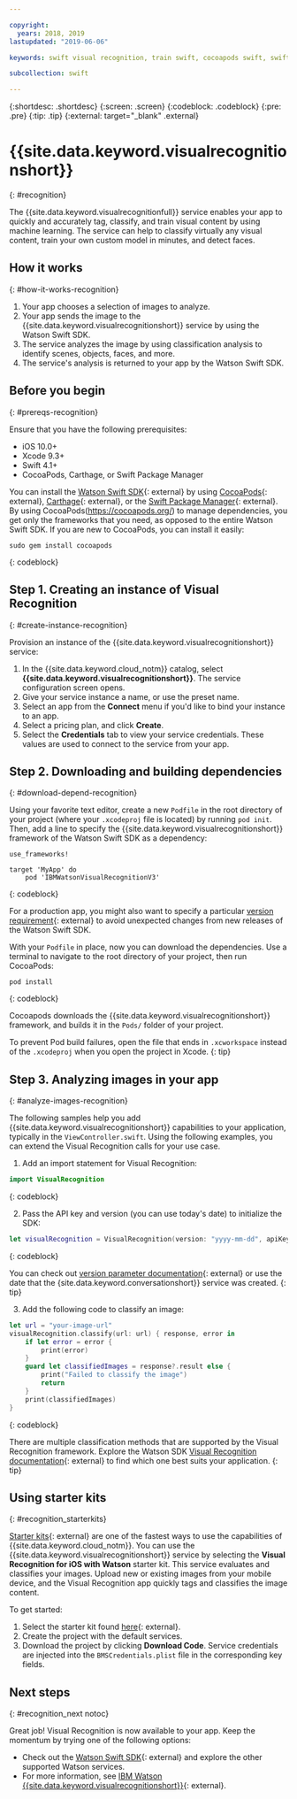 ```yaml
---

copyright:
  years: 2018, 2019
lastupdated: "2019-06-06"

keywords: swift visual recognition, train swift, cocoapods swift, swift sdk install, starter kit watson swift, image swift classify, machine learning swift

subcollection: swift

---
```


{:shortdesc: .shortdesc}
{:screen: .screen}
{:codeblock: .codeblock}
{:pre: .pre}
{:tip: .tip}
{:external: target="_blank" .external}

# {{site.data.keyword.visualrecognitionshort}}
{: #recognition}

The {{site.data.keyword.visualrecognitionfull}} service enables your app to quickly and accurately tag, classify, and train visual content by using machine learning. The service can help to classify virtually any visual content, train your own custom model in minutes, and detect faces.

## How it works
{: #how-it-works-recognition}

1. Your app chooses a selection of images to analyze.
2. Your app sends the image to the {{site.data.keyword.visualrecognitionshort}} service by using the Watson Swift SDK.
3. The service analyzes the image by using classification analysis to identify scenes, objects, faces, and more.
4. The service's analysis is returned to your app by the Watson Swift SDK.

## Before you begin
{: #prereqs-recognition}

Ensure that you have the following prerequisites:

* iOS 10.0+
* Xcode 9.3+
* Swift 4.1+
* CocoaPods, Carthage, or Swift Package Manager

You can install the [Watson Swift SDK](https://github.com/watson-developer-cloud/swift-sdk){: external} by using [CocoaPods](https://github.com/watson-developer-cloud/swift-sdk#cocoapods){: external}, [Carthage](https://github.com/watson-developer-cloud/swift-sdk#carthage){: external}, or the [Swift Package Manager](https://github.com/watson-developer-cloud/swift-sdk#swift-package-manager){: external}. By using CocoaPods(https://cocoapods.org/) to manage dependencies, you get only the frameworks that you need, as opposed to the entire Watson Swift SDK. If you are new to CocoaPods, you can install it easily:
```console
sudo gem install cocoapods
```
{: codeblock}

## Step 1. Creating an instance of Visual Recognition
{: #create-instance-recognition}

Provision an instance of the {{site.data.keyword.visualrecognitionshort}} service:

1. In the {{site.data.keyword.cloud_notm}} catalog, select **{{site.data.keyword.visualrecognitionshort}}**. The service configuration screen opens.
2. Give your service instance a name, or use the preset name.
3. Select an app from the **Connect** menu if you'd like to bind your instance to an app.
4. Select a pricing plan, and click **Create**.
5. Select the **Credentials** tab to view your service credentials. These values are used to connect to the service from your app.

## Step 2. Downloading and building dependencies
{: #download-depend-recognition}

Using your favorite text editor, create a new `Podfile` in the root directory of your project (where your `.xcodeproj` file is located) by running `pod init`. Then, add a line to specify the {{site.data.keyword.visualrecognitionshort}} framework of the Watson Swift SDK as a dependency:

```pod
use_frameworks!

target 'MyApp' do
    pod 'IBMWatsonVisualRecognitionV3'
```
{: codeblock}

For a production app, you might also want to specify a particular [version requirement](https://guides.cocoapods.org/using/the-podfile.html#specifying-pod-versions){: external} to avoid unexpected changes from new releases of the Watson Swift SDK.

With your `Podfile` in place, now you can download the dependencies. Use a terminal to navigate to the root directory of your project, then run CocoaPods:

```console
pod install
```
{: codeblock}

Cocoapods downloads the {{site.data.keyword.visualrecognitionshort}} framework, and builds it in the `Pods/` folder of your project.

To prevent Pod build failures, open the file that ends in `.xcworkspace` instead of the `.xcodeproj` when you open the project in Xcode.
{: tip}

## Step 3. Analyzing images in your app
{: #analyze-images-recognition}

The following samples help you add {{site.data.keyword.visualrecognitionshort}} capabilities to your application, typically in the `ViewController.swift`. Using the following examples, you can extend the Visual Recognition calls for your use case.

1. Add an import statement for Visual Recognition:
  ```swift
  import VisualRecognition
  ```
  {: codeblock}

2. Pass the API key and version (you can use today's date) to initialize the SDK:
  ```swift
  let visualRecognition = VisualRecognition(version: "yyyy-mm-dd", apiKey: "your-api-key")
  ```
  {: codeblock}

  You can check out [version parameter documentation](https://{DomainName}/apidocs/visual-recognition#versioning){: external} or use the date that the {site.data.keyword.conversationshort}} service was created.
  {: tip}

3. Add the following code to classify an image:
  ```swift
  let url = "your-image-url"
  visualRecognition.classify(url: url) { response, error in
      if let error = error {
          print(error)
      }
      guard let classifiedImages = response?.result else {
          print("Failed to classify the image")
          return
      }
      print(classifiedImages)
  }
  ```
  {: codeblock}

There are multiple classification methods that are supported by the Visual Recognition framework. Explore the Watson SDK [Visual Recognition documentation](https://watson-developer-cloud.github.io/swift-sdk/services/VisualRecognitionV3/index.html){: external} to find which one best suits your application.
{: tip}

## Using starter kits
{: #recognition_starterkits}

[Starter kits](https://{DomainName}/developer/appledevelopment/starter-kits){: external} are one of the fastest ways to use the capabilities of {{site.data.keyword.cloud_notm}}. You can use the {{site.data.keyword.visualrecognitionshort}} service by selecting the **Visual Recognition for iOS with Watson** starter kit. This service evaluates and classifies your images. Upload new or existing images from your mobile device, and the Visual Recognition app quickly tags and classifies the image content.

To get started:
1. Select the starter kit found [here](https://{DomainName}/developer/appledevelopment/starter-kits/visual-recognition-for-ios-with-watson){: external}.
2. Create the project with the default services.
3. Download the project by clicking **Download Code**. Service credentials are injected into the `BMSCredentials.plist` file in the corresponding key fields.

## Next steps
{: #recognition_next notoc}

Great job! Visual Recognition is now available to your app. Keep the momentum by trying one of the following options:
* Check out the [Watson Swift SDK](https://github.com/watson-developer-cloud/swift-sdk){: external} and explore the other supported Watson services.
* For more information, see [IBM Watson {{site.data.keyword.visualrecognitionshort}}](https://www.ibm.com/watson/services/visual-recognition/){: external}.
